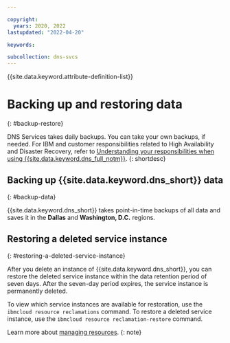 ```yaml
---

copyright:
  years: 2020, 2022
lastupdated: "2022-04-20"

keywords:

subcollection: dns-svcs
---
```


{{site.data.keyword.attribute-definition-list}}

# Backing up and restoring data
{: #backup-restore}

DNS Services takes daily backups. You can take your own backups, if needed. For IBM and customer responsibilities related to High Availability and Disaster Recovery, refer to [Understanding your responsibilities when using {{site.data.keyword.dns_full_notm}}](/docs/dns-svcs?topic=dns-svcs-responsibilities-dns-svcs#responsibilities-dns-svcs).
{: shortdesc}

## Backing up {{site.data.keyword.dns_short}} data
{: #backup-data}

{{site.data.keyword.dns_short}} takes point-in-time backups of all data and saves it in the **Dallas** and **Washington, D.C.** regions. 

## Restoring a deleted service instance
{: #restoring-a-deleted-service-instance}

After you delete an instance of {{site.data.keyword.dns_short}}, you can restore the deleted service instance within the data retention period of seven days. After the seven-day period expires, the service instance is permanently deleted.

To view which service instances are available for restoration, use the `ibmcloud resource reclamations` command. To restore a deleted service instance, use the `ibmcloud resource reclamation-restore` command.

Learn more about [managing resources](/docs/account?topic=account-manage_resource).
{: note}
